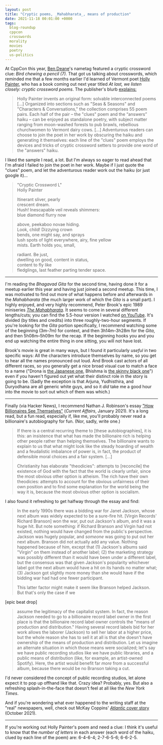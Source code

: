 ```yaml
---
layout: post
title: "Cryptic poems, _Mahabharata_, means of production"
date: 2021-11-18 00:01:00 +0000
tags:
  blog-roundup
  cppcon
  crosswords
  morality
  movies
  poetry
  us-politics
---
```


At CppCon this year, [Ben Deane](https://cpp.chat/guests/ben_deane/)'s
nametag featured a cryptic crossword clue: _Bird chewing a pencil (7)._
That got us talking about crosswords, which reminded me that a few
months earlier I'd learned of Vermont poet [Holly Painter](http://www.hollypainter.com/),
who has a book coming out next year titled _At last, we listen closely:
cryptic crossword poems_. The publisher's blurb
[explains:](http://www.hollypainter.com/at-last-we-listen-closely-cryptic-crossword-poems/)

> Holly Painter invents an original form: solvable interconnected
> poems [...] Organized into sections such as "Seas & Seasons" and "Characters & Conversations,"
> the collection comprises 55 poem pairs. Each half of the pair – the "clues" poem
> and the “answers” haiku – can be enjoyed as standalone poetry, with subject matter
> ranging from moon-washed forests to pub brawls, rebellious churchwomen to Vermont
> dairy cows. [...] Adventurous readers can choose to join the poet in her work
> by obscuring the haiku and generating it themselves: each line of the "clues"
> poem employs the devices and tricks of cryptic crossword setters to provide
> one word of the "answers" haiku.

I liked the sample I read, a lot. But I'm always so eager to read ahead
that I'm afraid I failed to join the poet in her work. Maybe if I just quote
the "clues" poem, and let the adventurous reader work out the haiku (or just
google it)...

> "Cryptic Crossword L"  
> Holly Painter
>
> Itinerant sliver, pearly  
> crescent dream.  
> Hush! Inescapable veil reveals shimmers:  
> blue diamond flurry now
>
> above, peekaboo novae hiding.  
> Look, child! Dizzying crown  
> bends, one might say, and sprays  
> lush spots of light everywhere, airy, fine yellow  
> mists. Earth holds you, small,
>
> radiant. Be just,  
> dwelling on good, content in status,  
> content to fly like  
> fledglings, last feather parting tender space.

----

I'm reading the _Bhagavad Gita_ for the second time,
having done it for a meetup earlier this year and having just joined
a second meetup. This time, I was motivated to find out more of
what happens before and afterwards in the _Mahabharata_ (the much
larger work of which the _Gita_ is a small part).
I highly enjoyed, and very highly recommend,
Peter Brook's epic 1989 miniseries
[_The Mahabharata_](https://en.wikipedia.org/wiki/The_Mahabharata_(1989_film)).
It seems to come in several different lengths/cuts; you can
find the 5.5-hour version I watched
[on YouTube](https://www.youtube.com/watch?v=rEDO3dlU8U8).
It's divided (by titles and credits) into three
roughly-two-hour segments. If you're looking for
the _Gita_ portion specifically, I recommend watching some
of the beginning (3m–7m) for context, and then
3h14m–3h28m for the _Gita_, and then 5h08m–5h09m
for the recap. If the beginning hooks you and you end up
watching the entire thing in one sitting, you will not have
lost.

Brook's movie is great in many ways, but I found it
particularly _useful_ in two specific ways: All the characters
introduce themselves by name, so you get to hear all the names
pronounced out loud. And Brook cast actors of all different races,
so you generally get a nice broad visual cue to match a face to a name
("Drona is [the Japanese one](https://www.yoshioida.com/),
Bhishma is [the skinny black one](https://en.wikipedia.org/wiki/Sotigui_Kouyat%C3%A9)")
even if you haven't figured out yet what their distinct role in
the story is going to be. (Sadly the exception is
that Arjuna, Yudhisthira, and Duryodhana are all generic
white guys, and so it _did_ take me a good hour into the movie
to sort out which of them was which.)

----

Finally (via Hacker News), I recommend Nathan J. Robinson's essay
["How Billionaires See Themselves"](https://www.currentaffairs.org/2021/01/how-billionaires-see-themselves)
(_Current Affairs_, January 2021). It's a long read, but a fun read,
especially if, like me, you'll probably never read a
billionaire's autobiography for fun. (Nor, sadly, write one.)

> If there is a central recurring theme to [these autobiographies],
> it is this: an insistence that what has made the billionaire rich
> is helping other people rather than helping themselves. The billionaire
> wants to explain to us that what might look like the steady hoarding
> of wealth and a feudalistic imbalance of power is, in fact, the product
> of defensible moral choices and a fair system. [...]
>
> Christianity has elaborate "theodicies": attempts to [reconcile]
> the existence of God with the
> fact that the world is clearly unfair, since the most obvious other option
> is atheism. The rich have their own theodicies: attempts to account
> for the obvious unfairness of their own position and to find some
> explanation for the world being the way it is, because the most
> obvious other option is socialism.

I also found it refreshing to get halfway through the essay and find:

> In the early 1990s there was a bidding war for Janet Jackson,
> whose next album was widely expected to be a sure-fire hit.
> [Virgin Records' Richard Branson] won the war, put out Jackson's album,
> and it was a huge hit. But note something: if Richard Branson and Virgin
> had not existed, nothing would have changed from the public's perspective.
> Jackson was hugely popular, and _someone_ was going to put out her next album.
> Branson did not actually add any value. Nothing happened because of him,
> except that (1) Jackson's albums said "Virgin" on them instead of another
> label; (2) the marketing strategy was possibly different than it
> would have been under a different label, but the consensus was that
> given Jackson's popularity whichever label got the next album would
> have a hit on its hands no matter what; (3) Jackson got slightly more
> money than she would have if the bidding war had had one fewer participant.
>
> This latter factor might make it seem like Branson helped Jackson.
> But that's only the case if we

[epic beat drop]

> assume the legitimacy of the capitalist system. In fact, the
> reason Jackson needed to go to a billionaire record label owner
> in the first place is that the billionaire record label owner
> controls the "means of production and distribution."
> Having several record labels bid for her work allows
> the laborer (Jackson) to sell her labor at a higher price,
> but the whole reason she has to sell it at all is that she
> doesn't have ownership of the means of production and distribution.
> Let us imagine an alternate situation in which those means were
> socialized; let's say we have public recording studios like we
> have public libraries, and a public means of distribution
> (like, for example, an artist-owned Spotify). Here,
> the artist would benefit far _more_ from a successful album,
> because there would be no Branson taking a cut.

I'd never considered the concept of public recording studios,
let alone expect it to pop up offhand like that. Crazy idea?
Probably, yes. But also a refreshing splash-in-the-face that
doesn't feel at all like the _New York Times_.

And if you're wondering what ever happened to the writing staff
at the "real" newspapers, well, check out McKay Coppins'
[_Atlantic_ cover story](https://www.theatlantic.com/magazine/archive/2021/11/alden-global-capital-killing-americas-newspapers/620171/)
(October 2021).

----

If you're working out Holly Painter's poem and need a clue:
I think it's useful to know that the _number of letters_ in
each answer (each word of the haiku, clued by each line of the poem)
are: 6-4-6-4; 2-7-6-5-6; 6-6-2-5.
